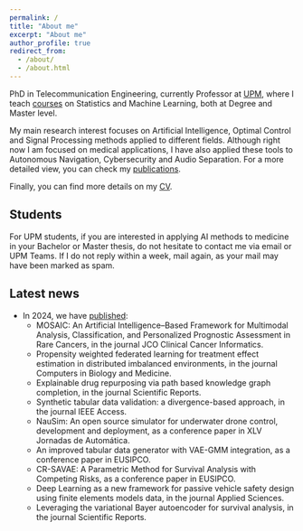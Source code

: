 ```yaml
---
permalink: /
title: "About me"
excerpt: "About me"
author_profile: true
redirect_from: 
  - /about/
  - /about.html
---
```


PhD in Telecommunication Engineering, currently Professor at [UPM](https://www.upm.es/), where I teach [courses](../teaching) on Statistics and Machine Learning, both at Degree and Master level.

My main research interest focuses on Artificial Intelligence, Optimal Control and Signal Processing methods applied to different fields. Although right now I am focused on medical applications, I have also applied these tools to Autonomous Navigation, Cybersecurity and Audio Separation. For a more detailed view, you can check my [publications](../publications).

Finally, you can find more details on my [CV](../cv).

## Students

For UPM students, if you are interested in applying AI methods to medicine in your Bachelor or Master thesis, do not hesitate to contact me via email or UPM Teams. If I do not reply within a week, mail again, as your mail may have been marked as spam.


## Latest news

* In 2024, we have [published](../publications):
    - MOSAIC: An Artificial Intelligence–Based Framework for Multimodal Analysis, Classification, and Personalized Prognostic Assessment in Rare Cancers, in the journal JCO Clinical Cancer Informatics.
    - Propensity weighted federated learning for treatment effect estimation in distributed imbalanced environments, in the journal Computers in Biology and Medicine.
    - Explainable drug repurposing via path based knowledge graph completion, in the journal Scientific Reports.
    - Synthetic tabular data validation: a divergence-based approach, in the journal IEEE Access.
    - NauSim: An open source simulator for underwater drone control, development and deployment, as a conference paper in XLV Jornadas de Automática.
    - An improved tabular data generator with VAE-GMM integration, as a conference paper in EUSIPCO.
    - CR-SAVAE: A Parametric Method for Survival Analysis with Competing Risks, as a conference paper in EUSIPCO.
    - Deep Learning as a new framework for passive vehicle safety design using finite elements models data, in the journal Applied Sciences.
    - Leveraging the variational Bayer autoencoder for survival analysis, in the journal Scientific Reports.
